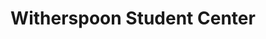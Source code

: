 ---
categories:
- '1970'
- '1980'
- '1990'
- '2000'
events:
- audio_id: null
  building: Witherspoon Student Center
  categories: witherspoon-student-center
  description: This sorority has been an international service organization established
    by African-American college-educated women.
  event_decade: '1970'
  event_id: '16'
  excerpt: This sorority has been an international service organization established
    by African-American college-educated women.
  iiif_crop: null
  image id (orig): funk_witherspoon
  image_caption: null
  image_id: funk_witherspoon
  image_type: null
  redirect_from: null
  start_date: 01/01/1976
  title: Alpha Kappa Alpha sorority chapter established
  year: '1976'
- audio_id: null
  building: Witherspoon Student Center
  categories: witherspoon-student-center
  description: This fraternity's fundamental purpose is achievement.
  event_decade: '1980'
  event_id: '20'
  excerpt: This fraternity's fundamental purpose is achievement.
  iiif_crop: null
  image id (orig): funk_witherspoon
  image_caption: null
  image_id: funk_witherspoon
  image_type: null
  redirect_from: null
  start_date: 01/01/1980
  title: Kappa Alpha Psi fraternity chapter established
  year: '1980'
- audio_id: null
  building: Witherspoon Student Center
  categories: witherspoon-student-center
  description: This fraternity was founded on the principles of brotherhood, scholarship,
    and service,
  event_decade: '1980'
  event_id: '21'
  excerpt: This fraternity was founded on the principles of brotherhood, scholarship,
    and service,
  iiif_crop: null
  image id (orig): funk_witherspoon
  image_caption: null
  image_id: funk_witherspoon
  image_type: null
  redirect_from: null
  start_date: 01/01/1982
  title: Phi Beta Sigma fraternity chapter established
  year: '1982'
- audio_id: null
  building: Witherspoon Student Center
  categories: witherspoon-student-center
  description: June became the first African American to serve as editor of the student
    newspaper.
  event_decade: '1980'
  event_id: '27'
  excerpt: June became the first African American to serve as editor of the student
    newspaper.
  iiif_crop: null
  image id (orig): mc00336-WitherspoonStudentCenter-Jun2014
  image_caption: null
  image_id: mc00336-WitherspoonStudentCenter-Jun2014
  image_type: null
  redirect_from: null
  start_date: 01/01/1989
  title: Dwuan June, Editor of Technician
  year: '1989'
- audio_id: null
  building: Witherspoon Student Center
  categories: witherspoon-student-center
  description: This sorority was founded on the precepts of scholarship, service,
    finer womanhood and sisterly love.
  event_decade: '1990'
  event_id: '29'
  excerpt: This sorority was founded on the precepts of scholarship, service, finer
    womanhood and sisterly love.
  iiif_crop: null
  image id (orig): funk_witherspoonStudentCenter
  image_caption: null
  image_id: funk_witherspoonStudentCenter
  image_type: null
  redirect_from: null
  start_date: 01/01/1990
  title: Zeta Phi Beta sorority chapter established
  year: '1990'
- audio_id: null
  building: Witherspoon Student Center
  categories: witherspoon-student-center
  description: 'The building formerly known as the Student Center Annex was dedicated
    on this date to honor Dr. Augustus McIver Witherspoon. It thus became the first
    building on campus named after an African American. Dr. Witherspoon earned his
    Ph.D. in Botany from NCSU in 1971, making him the second African American student
    to receive a Ph.D. from NC State. He joined the faculty as Instructor of Botany
    and eventually held the following posts at NCSU: Full Professor, Assistant Dean,
    Acting Dean and Associate Dean of the Graduate School, Associate Provost and Coordinator
    of African-American Affairs.'
  event_decade: '1990'
  event_id: '31'
  excerpt: The building formerly known as the Student Center Annex was dedicated on
    this date to honor Dr. Augustus McIver Witherspoon. It thus became the first building
    on campus named after an African American. Dr. Witherspoon earned his Ph.D. in
    Botany from NCSU in 1971, making him the second African American student to receive
    a Ph.D. from NC State. He joined the faculty as Instructor of Botany and eventually
    held the following posts at NCSU&#58; Full Professor, Assistant Dean, Acting Dean
    and Associate Dean of the Graduate School, Associate Provost and Coordinator of
    African-American Affairs.
  iiif_crop: null
  image id (orig): funk_witherspoonStudentCenter
  image_caption: null
  image_id: funk_witherspoonStudentCenter
  image_type: null
  redirect_from: null
  start_date: 01/01/1995
  title: Witherspoon Student Center dedicated
  year: '1995'
- audio_id: sa-rwb-025
  building: Witherspoon Student Center
  categories: witherspoon-student-center
  description: The African American Cultural Center opened in the new Student Center
    Annex (later renamed Witherspoon Student Center). In 1992, following months of
    student and faculty protests, NCSU administrators granted the African American
    Cultural Center an operating budget.
  event_decade: '1990'
  event_id: '48'
  excerpt: The African American Cultural Center opened in the new Student Center Annex
    (later renamed Witherspoon Student Center). In 1992, following months of student
    and faculty protests, NCSU administrators granted the African American Cultural
    Center an operating budget.
  iiif_crop: null
  image id (orig): '0226640'
  image_caption: null
  image_id: '0226640'
  image_type: null
  redirect_from: /events/58/index.html
  start_date: 01/01/1991
  title: African-American Cultural Center Opens
  year: '1991'
- audio_id: sa-rwb-032
  building: Witherspoon Student Center
  categories: witherspoon-student-center
  description: On August 25, 2005 NC State's student chapter of the NAACP held its
    first meeting in four years. Gina Dean, the NAACP youth and college state director,
    provided students a brief overview of the NAACP's history. An NC State NAACP chapter
    was initiated in 1991, however participation in the organization declined until
    the chapter became inactive. Michael Boykin (later named chapter president) and
    the Omega Psi Phi fraternity aided in the rechartering of the NC State NAACP chapter
    in 1994. The NAACP chapter met for 7 years; in 2001, the chapter again became
    inactive.
  event_decade: '2000'
  event_id: '56'
  excerpt: On August 25, 2005 NC State's student chapter of the NAACP held its first
    meeting in four years. Gina Dean, the NAACP youth and college state director,
    provided students a brief overview of the NAACP's history. An NC State NAACP chapter
    was initiated in 1991, however participation in the organization declined until
    the chapter became inactive. Michael Boykin (later named chapter president) and
    the Omega Psi Phi fraternity aided in the rechartering of the NC State NAACP chapter
    in 1994. The NAACP chapter met for 7 years; in 2001, the chapter again became
    inactive.
  iiif_crop: null
  image id (orig): funk_dSC07257
  image_caption: null
  image_id: funk_dSC07257
  image_type: null
  redirect_from: /events/49/index.html
  start_date: 01/01/2005
  title: Student Chapter of NAACP Re-forms
  year: '2005'
- audio_id: sa-rwb-031
  building: Witherspoon Student Center
  categories: witherspoon-student-center
  description: African American students participated in a sit-in at a Student Senate
    meeting to express concern for the lack of funding for African American organizations.
    Out of $40,000 of appropriations, African American organizations received a mere
    $735. The Student Senate agreed to send the bill back to committee for re-evaluation.
  event_decade: '2000'
  event_id: '57'
  excerpt: African American students participated in a sit-in at a Student Senate
    meeting to express concern for the lack of funding for African American organizations.
    Out of $40,000 of appropriations, African American organizations received a mere
    $735. The Student Senate agreed to send the bill back to committee for re-evaluation.
  iiif_crop: null
  image id (orig): mc00336-WitherspoonStudentCenter-Jun2014
  image_caption: null
  image_id: mc00336-WitherspoonStudentCenter-Jun2014
  image_type: null
  redirect_from: /events/48/index.html
  start_date: 01/01/2004
  title: Students Protest Appropriations for African American Clubs
  year: '2004'
- audio_id: sa-rwb-028
  building: Witherspoon Student Center
  categories: witherspoon-student-center
  description: A crowd of approximately 500 students and faculty members rallied in
    Witherspoon in support of affirmative action. Students opposed UNC system President
    Molly Broad's proposal to eliminate race based programs within the UNC system.
  event_decade: '1990'
  event_id: '58'
  excerpt: A crowd of approximately 500 students and faculty members rallied in Witherspoon
    in support of affirmative action. Students opposed UNC system President Molly
    Broad's proposal to eliminate race based programs within the UNC system.
  iiif_crop: null
  image id (orig): funk_witherspoonStudentCenter
  image_caption: null
  image_id: funk_witherspoonStudentCenter
  image_type: null
  redirect_from: /events/46/index.html
  start_date: 01/01/1998
  title: Students Rally In Support of Affirmative Action
  year: '1998'
- audio_id: sa-rwb-026
  building: Witherspoon Student Center
  categories: witherspoon-student-center
  description: The Nubian Message began publication in response to student protests
    alleging racial bias by the Technician. Tony Williamson served as the new paper's
    first editor-in-chief. In the inaugural issue, Williamson stated his intention
    to "totally, truthfully, and faithfully" cover every aspect of African American
    life at NCSU" and his hope that The Nubian Message become "the media voice for
    African Americans at NC State" a publication where people can learn about different
    aspects of your culture, as well as find useful information about State's campus."
    Because The Nubian Message received no University funding and Nubian staff was
    prohibited from using NCSU media equipment, the first issue was published with
    help from North Carolina Central University. Recalling the paper's initial struggles
    Williamson stated, "It was a real pain to have to go all the way to Durham to
    work, but the people at Central were very helpful and understanding. We owe them
    a lot. If it wasn't for their newspaper staff, we probably would never have had
    a first issue." Following publication of the first issue, the University allowed
    the Nubian staff to utilize campus media equipment.
  event_decade: '1990'
  event_id: '94'
  excerpt: The Nubian Message began publication in response to student protests alleging
    racial bias by the Technician. Tony Williamson served as the new paper's first
    editor-in-chief. In the inaugural issue, Williamson stated his intention to "totally,
    truthfully, and faithfully" cover every aspect of African American life at NCSU"
    and his hope that The Nubian Message become "the media voice for African Americans
    at NC State" a publication where people can learn about different aspects of your
    culture, as well as find useful information about State's campus." Because The
    Nubian Message received no University funding and Nubian staff was prohibited
    from using NCSU media equipment, the first issue was published with help from
    North Carolina Central University. Recalling the paper's initial struggles Williamson
    stated, "It was a real pain to have to go all the way to Durham to work, but the
    people at Central were very helpful and understanding. We owe them a lot. If it
    wasn't for their newspaper staff, we probably would never have had a first issue."
    Following publication of the first issue, the University allowed the Nubian staff
    to utilize campus media equipment.
  iiif_crop: null
  image id (orig): funk_brickyardAtDusk
  image_caption: null
  image_id: funk_brickyardAtDusk
  image_type: null
  redirect_from: /events/31/index.html
  start_date: 01/01/1992
  title: Nubian Message Began Publication
  year: '1992'
lat: '35.785099'
layout: post
lng: '-78.6745'
order: 12
permalink: places/witherspoon-student-center/
place: witherspoon-student-center
title: Witherspoon Student Center

---
